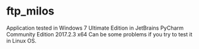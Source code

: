 # ftp_milos
Application tested in Windows 7 Ultimate Edition in JetBrains PyCharm Community Edition 2017.2.3 x64
Can be some problems if you try to test it in Linux OS.

